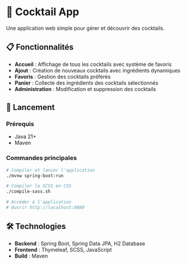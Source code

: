 # 🍹 Cocktail App

Une application web simple pour gérer et découvrir des cocktails.

## 📋 Fonctionnalités

- **Accueil** : Affichage de tous les cocktails avec système de favoris
- **Ajout** : Création de nouveaux cocktails avec ingrédients dynamiques
- **Favoris** : Gestion des cocktails préférés
- **Panier** : Collecte des ingrédients des cocktails sélectionnés
- **Administration** : Modification et suppression des cocktails

## 🚀 Lancement

### Prérequis
- Java 21+
- Maven

### Commandes principales

```bash
# Compiler et lancer l'application
./mvnw spring-boot:run

# Compiler le SCSS en CSS
./compile-sass.sh

# Accéder à l'application
# Ouvrir http://localhost:8080
```

## 🛠️ Technologies

- **Backend** : Spring Boot, Spring Data JPA, H2 Database
- **Frontend** : Thymeleaf, SCSS, JavaScript
- **Build** : Maven


